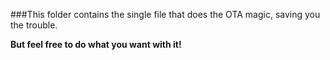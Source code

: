###This folder contains the single file that does the OTA magic, saving you the trouble.

**But feel free to do what you want with it!**
